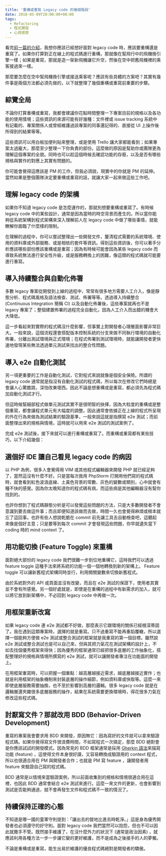 ```yaml
---
title: '重構或重寫 Legacy code 的幾個階段'
date: 2018-05-09T20:00:00+08:00
tags:
  - Refactoring
  - 程式開發
  - 心得感想
---
```


看完[前一篇的介紹](/refactor-or-rebuild)，我想你應該已經想好面對 legacy code 時，應該要重構還是重寫了。如果你打算對正在線上的程式碼進行重構，那就像在幫飛行中的飛機換引擎一樣；如果是重寫，那就是造一架新飛機讓它升空，然後在空中把舊飛機裡的乘客接過來一樣。

那麼要怎麼在空中幫飛機換引擎或接送乘客呢？應該有些具體的方案吧？其實有幾件事是兩個方法都必須先做的，以下就整理了幾個重構或重寫前重要的步驟。

<!-- more -->

## 綜覽全局

不論你打算重構或重寫，我都會建議你花點時間整理一下專案目前的規格以及各功能的使用情境；這些資訊的來源可能有好幾種：文件裡或 issue tracking 系統中有記載的、專案關係人或曾經維護過該專案的同事還記得的、直接從 UI 上操作後所得到的結果等等。

這些資訊可以用白板加便利貼來整理，或是使用 Trello 讓大家都能看到；如果專案太過龐大，那麼至少整理一下你負責的部份。這麼做的原因是幫助你或團隊更為理解這個專案的全貌。同時也可以趁這個時候去確認功能的存廢，以及是否有哪些規格與實作的對應上其實有問題的。

你可能會覺得這應該是 PM 的工作，但我必須說，現實中的你就是 PM 的延伸。當然如果是整個團隊決定要重構或重寫的話，就讓大家一起來做這些工作吧。

## 理解 legacy code 的架構

如果你不知道 legacy code 是怎麼運作的，那就別想要重構或重寫了。有時候 legacy code 中的某些設計，通常是因為當時的時空背景而產生的。所以當你能夠從系統架構到程式架構來深入理解前人在 legacy code 中做了哪些事情，就能瞭解你面臨了什麼樣的限制。

在理解的過程中，你可以嘗試整理出一些開發文件，釐清程式需要的系統環境、使用的資料庫或外部服務、或是相依的套件等資訊。得到這些資訊後，你可以著手分析應該哪些部份應該重構或是重寫；因為有時候可能會因為某些 legacy code 而導致系統無法進行安全性升級，或是服務轉換上的困難，像這類的程式碼就可能要進行重寫。

## 導入持續整合與自動化佈署

多數 legacy 專案從開發到上線的過程中，常常有很多地方需要人工介入，像是靜態分析、程式碼風格及語法檢查、測試、佈署等等。透過導入持續整合 (Continuous Integration 簡稱 CI) 以及自動化佈署後，這些專案就再也不是 legacy 專案了；整個建置佈署的過程完全自動化，因為人工介入而出錯的機會大大降低。

這一步看起來對實際的程式碼沒什麼影響，但事實上對開發者心理層面影響非常巨大。一般來說，這個流程還會搭配版本控制系統的分支來做不同執行環境的自動化佈署，分離出測試環境與正式環境；在程式佈署到測試環境時，就能讓開發者更快速地發現某些無法透過單元測試來找出的整合性問題。

## 導入 e2e 自動化測試

另一項更重要的工作是自動化測試，它對程式來說就像是個安全保險。所謂的 legacy code 通常就是指沒有自動化測試的程式碼，所以每次在修改它們時總是會讓人心驚膽跳，深怕改東壞西。因此不論是想重構或是重寫，都必須先為程式碼加自動化測試才行。

但這時候幫細部程式做單元測試其實不是很明智的抉擇，因為大粒度的重構或是整個重寫，都會讓程式單元有大幅度的調整。因此通常會依據正在上線的程式所呈現的外在行為來做為測試結果的驗證基準，一般來說這就是指撰寫 e2e 測試；而前面整理出來的規格與情境，這時就可以用來 e2e 測試的測試案例了。

完成 e2e 測試後，接下來就可以進行重構或重寫了。而重構或重寫都有某些技巧，以下介紹幾個：

## 選個好 IDE 讓自己看見 legacy code 的病因

以 PHP 為例，很多人會覺得用 VIM 或其他程式編輯器來開發 PHP 就已經足夠了，當然這沒有什麼不好。只是當每次我用 PhpStorm 打開用他們寫的程式碼時，就會看到紅色波浪底線、土黃色背景的常數、灰色的變數或類別，心中就會有種不快的感覺。因為你太晚知道你的程式碼有病，而這些病是其他編輯器沒有幫你找到的。

也許你想到了程式碼靜態分析是可以發覺這些問題的方法，只是大多數開發者不會意識到要去做這件事；而且即便知道該做而去做，時間一久也會覺得麻煩或根本就忘了這回事。也許有些人想說乾脆在 commit 前先讓工具去自動檢查吧，這聽起來像是個好主意；只是要等到每次 commit 才會發現這些問題，你早就遺失當下 coding 時的 mind context 了。

## 用功能切換 (Feature Toggle) 來重構

面對絕大部份的 legacy code 我們很難一步到位地重構它，這時我們可以透過 feature toggle 這種手法來將系統的功能一個一個地轉換到新的架構上。 Feature toggle 可以讓新舊程式架構同時並行，利用開關變數來切換新舊程式。

由於系統對外的 API 或頁面並沒有改變，而且在 e2e 測試的保證下，使用者其實並不會有所感覺。另一個好處就是，即使是在重構的過程中有新需求的加入，就可以將它放到新架構中，不必回到 legacy code 中再做一次。

## 用框架重新改寫

如果 legacy code 連 e2e 測試都不好做，那麼表示它跟環境的關係已經根深蒂固了。我在遇到這類專案時，選擇的就是重寫。只不過重寫不能再重蹈覆轍，所以選擇一個能夠方便做 e2e 測試或整合測試的框架就是我重寫的第一個目標。雖然說 e2e 測試或整合測試也是可以自己來，但與其把力氣花在測試架構的設計上，不如去找個優秀框架來得快；因為優秀的框架通常已經把很多底層的工作抽象化，搭配整理好的規格與情境所撰寫的 e2e 測試，就可以讓開發者專注在功能面的開發上。

在用框架重寫時，可以把握一個重點：越高層越接近需求，越底層越接近實作；也就是利用框架的抽象機制來封裝底層的操作細節，例如資料庫或快取等。這麼一來即使底層服務需要抽換，也不至於影響到高層的邏輯。很多 legacy code 就是在邏輯層還夾雜很多底層服務的操作，結果在系統需要更換環境時，得花很多力氣在修改這些程式碼。

## 討厭寫文件？那就改用 BDD (Behavior-Driven Development)

重寫的專案我會要求用 BDD 來開發，原因無它：因為寫好的文件就可以拿來驗證程式碼。如果你覺得寫文件很浪費時間，不如寫程式一次搞定，那麼 BDD 絕對會是你應該試試的開發模式。因為常見的 BDD 框架通常是採用 [Gherkin 語法](https://github.com/cucumber/cucumber/wiki/Gherkin)來描寫功能 (feature) ，這使得文件本身很好讀，又容易轉換成驗證用的 context 程式，所以也很適合用在 PM 與開發者合作；也就是 PM 寫 feature ，讓開發者用 feature 來驗證自己寫的程式碼。

BDD 通常是以情境來當驗證案例，所以前面收集到的規格和情境很適合用在這裡，也因此 BDD 通常會結合 e2e 測試來進行。這麼一來文件的更新，也會影響到測試是否能夠通過，就不會再發生文件和程式碼不一致的情況了。

## 持續保持正確的心態

不知道是哪一國的童軍守則提到：「讓出去的營地比進去時乾淨。」這是身為優秀開發者也必須遵守的好守則。面對 legacy code 我們當然可以抱怨，但也不可以因此就撒手不管。既然接手維護了，在沒什麼外力的狀況下 (通常是政治因素) ，就應該利用各種方法一步一步讓它變的更好維護，而不是成為之後接手的人的夢魘。

不論是重構或是重寫，能生出易於維護的優良程式碼絕對是開發者的驕傲。


